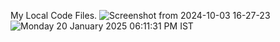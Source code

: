 My Local Code Files.
![Screenshot from 2024-10-03 16-27-23](https://github.com/user-attachments/assets/420d9d33-0eee-4e43-87d4-36055d4bf1da)
![Monday 20 January 2025 06:11:31 PM IST](https://github.com/user-attachments/assets/09010f49-1bfd-4c51-9234-3be2a3fc4de3)
